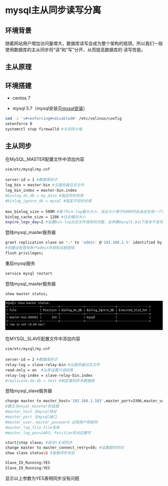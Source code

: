 # mysql主从同步读写分离

## 环境背景

随着网站用户增加访问量增大，数据库读写会成为整个架构的瓶颈。所以我们一般使用数据库的主从同步将“读”和“写”分开，从而提高数据库的 读写性能。

## 主从原理

## 环境搭建

- centos 7

- mysql 5.7（mysql安装见[mysql安装](http://www.xueshaobo.top/2018/10/24/LNMP%E5%AE%89%E8%A3%85%E9%83%A8%E7%BD%B2/)）

```bash
sed -i 's#=enforcing#=disabled#' /etc/selinux/config
setenforce 0 
systemctl stop firewalld #关闭防火墙
```

## 主从同步

在MySQL_MASTER配置文件中添加内容

```bash
vim/etc/mysql/my.cnf

server-id = 1 #数据库标识
log_bin = master-bin #主服务器日志文件
log_bin_index = master-bin.index
#binlog_do_db = my_data #指定同步的库
#binlog_ignore_db = mysql #指定不同步的库

max_binlog_size = 500M #每个bin-log最大大小，当此大小等于500M时会自动生成一个新的日志文件。一条记录不会写在2个日志文件中，所以有时日志文件会超过此大小。
binlog_cache_size = 128K #日志缓存大小
expire_logs_day=2 #设置bin-log日志文件保存的天数，此参数mysql5.0以下版本不支持
```

登陆mysql_master服务器

```bash
grant replication slave on *.* to 'admin' @'192.168.1.%' identified by 'admin';
#创建远程登陆账户admin并授权远程登陆
flush privileges;
```

重启mysql服务

```bash
service mysql restart
```

登陆mysql_master服务器

```bash
show master status;
```



![status](https://raw.githubusercontent.com/xueshaobo1/myapp/master/mysql.PNG)

在MYSQL_SLAVE配置文件中添加内容

```bash
vim/etc/mysql/my.cnf

server-id = 2 #数据库标识
relay-log = slave-relay-bin #从服务器日志文件
read-only = on  #从库设置只读权限
relay-log-index = slave-relay-bin.index
#replicate-do-db = test #制定要同步多数据库
```

登陆mysql_slave服务器

```bash
change master to master_host='192.168.1.103',master_port=3306,master_user='admin',master_password='admin',master_log_file='master-bin.000001',master_log_pos=316;
#建立与msyql_maseter的连接
#master_host 主mysql地址
#master_port 主mysql端口
#master_user，master_password 远程用户和密码
#master_log_file File名称
#master_log_pos=2403; Position列对应数字
```

```bash
start|stop slave; #启动|关闭同步
change master to master_connect_retry=50; #设置超时时间
show slave status\G #查看同步状态
```

```bash
Slave_IO_Running:YES
Slave_IO_Running:YES
```

显示以上参数为YES表明同步没有问题

